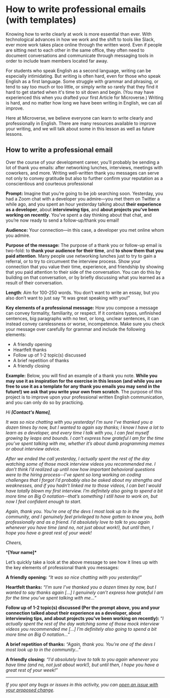 # How to write professional emails (with templates)

Knowing how to write clearly at work is more essential than ever. With technological advances in how we work and the shift to tools like Slack, ever more work takes place online through the written word. Even if people are sitting next to each other in the same office, they often need to document conversations and communicate through messaging tools in order to include team members located far away.

For students who speak English as a second language, writing can be especially intimidating. But writing is often hard, even for those who speak English as a first language. Some struggle with grammar and phrasing, or tend to say too much or too little, or simply write so rarely that they find it hard to get started when it's time to sit down and begin. (You may have experienced this when you drafted your first Article for Microverse.) Writing is hard, and no matter how long we have been writing in English, we can all improve.

Here at Microverse, we believe everyone can learn to write clearly and professionally in English.  There are many resources available to improve your writing, and we will talk about some in this lesson as well as future lessons.

## **How to write a professional email**

Over the course of your development career, you’ll probably be sending a lot of thank you emails: after networking lunches, interviews, meetings with coworkers, and more. Writing well-written thank you messages can serve not only to convey gratitude but also to further confirm your reputation as a conscientious and courteous professional

**Prompt:** Imagine that you’re going to be job searching soon. Yesterday, you had a Zoom chat with a developer you admire—you met them on Twitter a while ago, and you spent an hour yesterday talking about **their experience as a developer**, about **interviewing tips**, and **about projects you’ve been working on recently**. You’ve spent a day thinking about that chat, and you’re now ready to send a follow-up/thank you email!

**Audience:** Your connection—in this case, a developer you met online whom you admire.

**Purpose of the message:** The purpose of a thank you or follow-up email is two-fold: to **thank your audience for their time**, and **to show them that you paid attention**. Many people use networking lunches just to try to gain a referral, or to try to circumvent the interview process. Show your connection that you value their time, experience, and friendship by showing that you paid attention to their side of the conversation. You can do this by building on that conversation, or by briefly discussing what you learned as a result of their conversation.

**Length**: Aim for 100-250 words. You don’t want to write an essay, but you also don’t want to just say “It was great speaking with you!”

**Key elements of a professional message:** How you compose a message can convey formality, familiarity, or respect. If it contains typos, unfinished sentences, big paragraphs with no text, or long, unclear sentences, it can instead convey carelessness or worse, incompetence. Make sure you check your message over carefully for grammar and include the following elements:

- A friendly opening
- Heartfelt thanks
- Follow up of 1-2 topic(s) discussed
- A brief repetition of thanks
- A friendly closing

**Example:** Below, you will find an example of a thank you note. **While you may use it as inspiration for the exercise in this lesson (and while you are free to use it as a template for any thank you emails you may send in the future!) we ask that you write your own from scratch**. The purpose of this project is to improve upon your professional written English communication, and you can only do so by practicing.

*Hi **[Contact's Name]**,*

*It was so nice chatting with you yesterday! I’m sure I’ve thanked you a dozen times by now, but I wanted to again say thanks; I know I have a lot to learn as a developer, and every time I talk with you, I can feel myself growing by leaps and bounds. I can’t express how grateful I am for the time you’ve spent talking with me, whether it’s about dumb programming memes or about interview advice.*

*After we ended the call yesterday, I actually spent the rest of the day watching some of those mock interview videos you recommended me. I don’t think I’d realized up until now how important behavioral questions were to the hiring process--I’ve spent so long working on coding challenges that I forgot I’d probably also be asked about my strengths and weaknesses, and if you hadn’t linked me to those videos, I can bet I would have totally blown my first interview. I’m definitely also going to spend a bit more time on Big O notation--that’s something I still have to work on, but now I feel confident enough to start.*

*Again, thank you. You’re one of the devs I most look up to in the community, and I genuinely feel privileged to have gotten to know you, both professionally and as a friend. I’d absolutely love to talk to you again whenever you have time (and no, not just about work!), but until then, I hope you have a great rest of your week!*

*Cheers,*

***[Your name]\***

Let’s quickly take a look at the above message to see how it lines up with the key elements of professional thank you messages:

**A friendly opening:** *“It was so nice chatting with you yesterday!”*

**Heartfelt thanks:** *“I’m sure I’ve thanked you a dozen times by now, but I wanted to say thanks again [...] I genuinely can’t express how grateful I am for the time you’ve spent talking with me…”*

**Follow up of 1-2 topic(s) discussed (Per the prompt above, you and your connection talked about their experience as a developer, about interviewing tips, and about projects you’ve been working on recently):** “*I actually spent the rest of the day watching some of those mock interview videos you recommended me [...] I’m definitely also going to spend a bit more time on Big O notation…”*

**A brief repetition of thanks:** *“Again, thank you. You’re one of the devs I most look up to in the community…”*

**A friendly closing:** *“I’d absolutely love to talk to you again whenever you have time (and no, not just about work!), but until then, I hope you have a great rest of your week!”*

------

_If you spot any bugs or issues in this activity, you can [open an issue with your proposed change](https://github.com/microverseinc/curriculum-transversal-skills/blob/main/git-github/articles/open_issue.md)._
